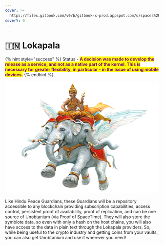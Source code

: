 ```yaml
---
cover: >-
  https://files.gitbook.com/v0/b/gitbook-x-prod.appspot.com/o/spaces%2FphIHWZY173DpNXBbDjVg%2Fuploads%2FWDMQEORniDl6zNttWoNF%2Fthumb-1920-573340.jpg?alt=media&token=f3e2397e-1176-44c8-b08d-8288888900e0
coverY: 0
---
```


# 🇮🇳 Lokapala

{% hint style="success" %}
Status - <mark style="color:purple;">**A decision was made to develop the release as a service, and not as a native part of the kernel. This is necessary for greater flexibility, in particular - in the issue of using mobile devices.**</mark>
{% endhint %}

![](<../../.gitbook/assets/image (17) (1) (1).png>)

Like Hindu Peace Guardians, these Guardians will be a repository accessible to any blockchain providing subscription capabilities, access control, persistent proof of availability, proof of replication, and can be one source of Unobtanium (via Proof of SpaceTime). They will also store the symbiote data, so even with only a hash on the host chains, you will also have access to the data in plain text through the Lokapala providers. So, while being useful to the crypto industry and getting coins from your vaults, you can also get Unobtanium and use it wherever you need!
